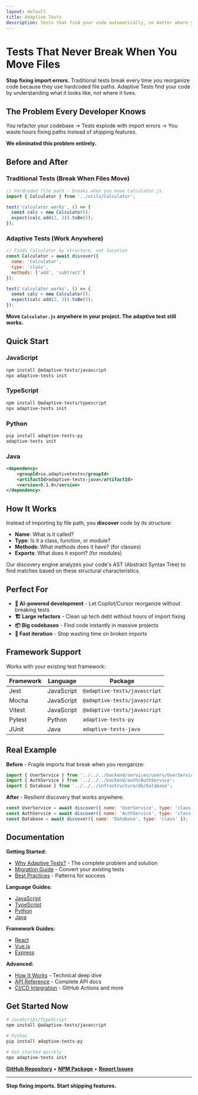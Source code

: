 ```yaml
---
layout: default
title: Adaptive Tests
description: Tests that find your code automatically, no matter where you move it
---
```


# Tests That Never Break When You Move Files

**Stop fixing import errors.** Traditional tests break every time you reorganize code because they use hardcoded file paths. Adaptive Tests find your code by understanding what it looks like, not where it lives.

## The Problem Every Developer Knows

You refactor your codebase → Tests explode with import errors → You waste hours fixing paths instead of shipping features.

**We eliminated this problem entirely.**

## Before and After

### Traditional Tests (Break When Files Move)
```javascript
// Hardcoded file path - breaks when you move Calculator.js
import { Calculator } from '../utils/Calculator';

test('calculator works', () => {
  const calc = new Calculator();
  expect(calc.add(2, 3)).toBe(5);
});
```

### Adaptive Tests (Work Anywhere)
```javascript
// Finds Calculator by structure, not location
const Calculator = await discover({
  name: 'Calculator',
  type: 'class',
  methods: ['add', 'subtract']
});

test('calculator works', () => {
  const calc = new Calculator();
  expect(calc.add(2, 3)).toBe(5);
});
```

**Move `Calculator.js` anywhere in your project. The adaptive test still works.**

## Quick Start

### JavaScript
```bash
npm install @adaptive-tests/javascript
npx adaptive-tests init
```

### TypeScript
```bash
npm install @adaptive-tests/typescript
npx adaptive-tests init
```

### Python
```bash
pip install adaptive-tests-py
adaptive-tests init
```

### Java
```xml
<dependency>
    <groupId>io.adaptivetests</groupId>
    <artifactId>adaptive-tests-java</artifactId>
    <version>0.1.0</version>
</dependency>
```

## How It Works

Instead of importing by file path, you **discover** code by its structure:

- **Name**: What is it called?
- **Type**: Is it a class, function, or module?
- **Methods**: What methods does it have? (for classes)
- **Exports**: What does it export? (for modules)

Our discovery engine analyzes your code's AST (Abstract Syntax Tree) to find matches based on these structural characteristics.

## Perfect For

- **🤖 AI-powered development** - Let Copilot/Cursor reorganize without breaking tests
- **🏗️ Large refactors** - Clean up tech debt without hours of import fixing
- **📦 Big codebases** - Find code instantly in massive projects
- **🚀 Fast iteration** - Stop wasting time on broken imports

## Framework Support

Works with your existing test framework:

| Framework | Language | Package |
|-----------|----------|---------|
| Jest | JavaScript | `@adaptive-tests/javascript` |
| Mocha | JavaScript | `@adaptive-tests/javascript` |
| Vitest | JavaScript | `@adaptive-tests/javascript` |
| Pytest | Python | `adaptive-tests-py` |
| JUnit | Java | `adaptive-tests-java` |

## Real Example

**Before** - Fragile imports that break when you reorganize:
```javascript
import { UserService } from '../../../backend/services/users/UserService';
import { AuthService } from '../../../backend/auth/AuthService';
import { Database } from '../../../infrastructure/db/Database';
```

**After** - Resilient discovery that works anywhere:
```javascript
const UserService = await discover({ name: 'UserService', type: 'class' });
const AuthService = await discover({ name: 'AuthService', type: 'class' });
const Database = await discover({ name: 'Database', type: 'class' });
```

## Documentation

**Getting Started:**
- [Why Adaptive Tests?](WHY_ADAPTIVE_TESTS.md) - The complete problem and solution
- [Migration Guide](MIGRATION_GUIDE.md) - Convert your existing tests
- [Best Practices](BEST_PRACTICES.md) - Patterns for success

**Language Guides:**
- [JavaScript](../languages/javascript/README.md)
- [TypeScript](../languages/typescript/README.md)
- [Python](../languages/python/README.md)
- [Java](../languages/java/README.md)

**Framework Guides:**
- [React](../languages/javascript/docs/REACT_QUICKSTART.md)
- [Vue.js](../languages/javascript/docs/VUE_QUICKSTART.md)
- [Express](../languages/javascript/docs/EXPRESS_QUICKSTART.md)

**Advanced:**
- [How It Works](HOW_IT_WORKS.md) - Technical deep dive
- [API Reference](API_REFERENCE.md) - Complete API docs
- [CI/CD Integration](CI_STRATEGY.md) - GitHub Actions and more

## Get Started Now

```bash
# JavaScript/TypeScript
npm install @adaptive-tests/javascript

# Python
pip install adaptive-tests-py

# Get started quickly
npx adaptive-tests init
```

**[GitHub Repository](https://github.com/anon57396/adaptive-tests)** • **[NPM Package](https://www.npmjs.com/package/adaptive-tests)** • **[Report Issues](https://github.com/anon57396/adaptive-tests/issues)**

---

**Stop fixing imports. Start shipping features.**